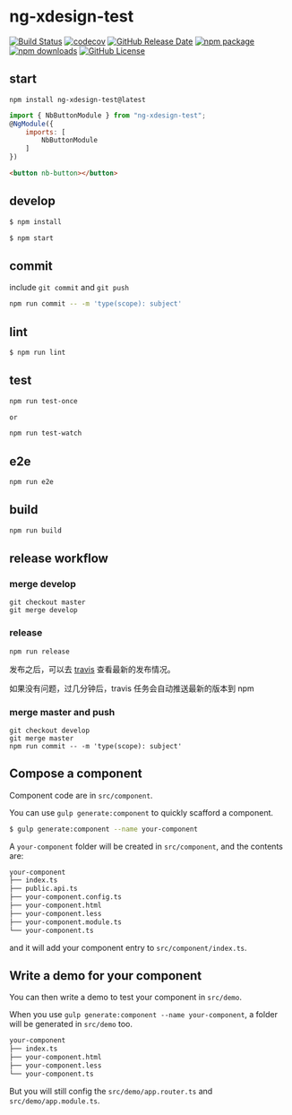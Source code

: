 # ng-xdesign-test

[![Build Status](https://travis-ci.com/laixiangran/ng-xdesign-test.svg?branch=develop)](https://travis-ci.com/laixiangran/ng-xdesign-test)
[![codecov](https://codecov.io/gh/laixiangran/ng-xdesign-test/branch/develop/graph/badge.svg)](https://codecov.io/gh/laixiangran/ng-xdesign-test)
[![GitHub Release Date](https://img.shields.io/github/release-date/laixiangran/ng-xdesign-test.svg)](https://github.com/laixiangran/ng-xdesign-test/releases)
[![npm package](https://img.shields.io/npm/v/ng-xdesign-test.svg)](https://www.npmjs.com/package/ng-xdesign-test)
[![npm downloads](https://img.shields.io/npm/dm/ng-xdesign-test.svg)](https://www.npmjs.com/package/ng-xdesign-test)
[![GitHub License](https://img.shields.io/github/license/laixiangran/ng-xdesign-test.svg)](https://github.com/laixiangran/ng-xdesign-test/blob/master/LICENSE)

## start

```base
npm install ng-xdesign-test@latest
```

```javascript
import { NbButtonModule } from "ng-xdesign-test";
@NgModule({
    imports: [
        NbButtonModule
    ]
})
```

```html
<button nb-button></button>
```

## develop

```bash
$ npm install

$ npm start
```

## commit

include `git commit` and `git push`

```bash
npm run commit -- -m 'type(scope): subject'
```

## lint

```bash
$ npm run lint
```

## test

```bash
npm run test-once

or

npm run test-watch
```

## e2e

```bash
npm run e2e
```

## build

```bash
npm run build
```

## release workflow

### merge develop

```
git checkout master
git merge develop
```

### release

```
npm run release
```

发布之后，可以去 [travis](https://travis-ci.com/laixiangran/ng-xdesign) 查看最新的发布情况。

如果没有问题，过几分钟后，travis 任务会自动推送最新的版本到 npm

### merge master and push

```
git checkout develop
git merge master
npm run commit -- -m 'type(scope): subject'
```

## Compose a component

Component code are in `src/component`.

You can use `gulp generate:component` to quickly scafford a component.

```bash
$ gulp generate:component --name your-component
```

A `your-component` folder will be created in `src/component`, and the contents are:

```bash
your-component
├── index.ts
├── public.api.ts
├── your-component.config.ts
├── your-component.html
├── your-component.less
├── your-component.module.ts
└── your-component.ts
```

and it will add your component entry to `src/component/index.ts`.

## Write a demo for your component

You can then write a demo to test your component in `src/demo`.

When you use `gulp generate:component --name your-component`, a folder will be generated in `src/demo` too.

```bash
your-component
├── index.ts
├── your-component.html
├── your-component.less
└── your-component.ts
```

But you will still config the `src/demo/app.router.ts` and `src/demo/app.module.ts`.


